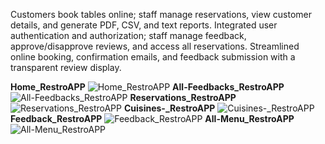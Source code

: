 Customers book tables online; staff manage reservations, view
customer details, and generate PDF, CSV, and text reports. Integrated user authentication and authorization; staff manage
feedback, approve/disapprove reviews, and access all reservations. Streamlined online booking, confirmation emails, and
feedback submission with a transparent review display.

**Home_RestroAPP**
![Home_RestroAPP](https://github.com/roshni-04/restro/assets/113779963/db5822d7-348f-4b59-93b5-b6a4c9bcd235)
**All-Feedbacks_RestroAPP**
![All-Feedbacks_RestroAPP](https://github.com/roshni-04/restro/assets/113779963/3ba94d21-8794-4539-89b1-5087d492dc9d)
**Reservations_RestroAPP**
![Reservations_RestroAPP](https://github.com/roshni-04/restro/assets/113779963/ce5ffb33-84f0-4aa0-9eba-d1025cebd24c)
**Cuisines-_RestroAPP**
![Cuisines-_RestroAPP](https://github.com/roshni-04/restro/assets/113779963/2d12700e-c3e3-4bc5-b674-7a966b158647)
**Feedback_RestroAPP**
![Feedback_RestroAPP](https://github.com/roshni-04/restro/assets/113779963/90d697df-e3c3-4fcf-bd30-1b79266a2c0f)
**All-Menu_RestroAPP**
![All-Menu_RestroAPP](https://github.com/roshni-04/restro/assets/113779963/c4b58060-95b9-4a92-9967-bab49baced6d)
